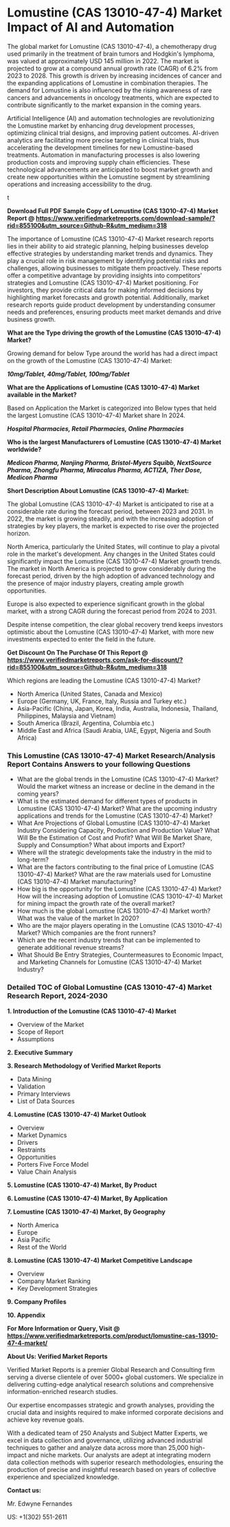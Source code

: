 <meta name="title" content="Global Lomustine (CAS 13010-47-4) Market Impact of AI and Automation"><meta name="description" content="The global market for Lomustine (CAS 13010-47-4), a chemotherapy drug used primarily in the treatment of brain tumors and Hodgkin's lymphoma, was valued at approximate"><meta name="title" content="Lomustine (CAS 13010-47-4) Market Size, Share, Scope, Trends, Growth, Opportunities, Analysis, Forecast"><h1>Lomustine (CAS 13010-47-4) Market Impact of AI and Automation</h1><p>The global market for Lomustine (CAS 13010-47-4), a chemotherapy drug used primarily in the treatment of brain tumors and Hodgkin's lymphoma, was valued at approximately USD 145 million in 2022. The market is projected to grow at a compound annual growth rate (CAGR) of 6.2% from 2023 to 2028. This growth is driven by increasing incidences of cancer and the expanding applications of Lomustine in combination therapies. The demand for Lomustine is also influenced by the rising awareness of rare cancers and advancements in oncology treatments, which are expected to contribute significantly to the market expansion in the coming years.</p><p>Artificial Intelligence (AI) and automation technologies are revolutionizing the Lomustine market by enhancing drug development processes, optimizing clinical trial designs, and improving patient outcomes. AI-driven analytics are facilitating more precise targeting in clinical trials, thus accelerating the development timelines for new Lomustine-based treatments. Automation in manufacturing processes is also lowering production costs and improving supply chain efficiencies. These technological advancements are anticipated to boost market growth and create new opportunities within the Lomustine segment by streamlining operations and increasing accessibility to the drug.</p>t</p><p id="" class=""><strong>Download Full PDF Sample Copy of Lomustine (CAS 13010-47-4) Market Report @ <a href="https://www.verifiedmarketreports.com/download-sample/?rid=855100&utm_source=Github-R&utm_medium=318" target="_blank">https://www.verifiedmarketreports.com/download-sample/?rid=855100&utm_source=Github-R&utm_medium=318</a></strong></p><p>The importance of&nbsp;Lomustine (CAS 13010-47-4) Market research reports lies in their ability to aid strategic planning, helping businesses develop effective strategies by understanding market trends and dynamics. They play a crucial role in risk management by identifying potential risks and challenges, allowing businesses to mitigate them proactively. These reports offer a competitive advantage by providing insights into competitors' strategies and Lomustine (CAS 13010-47-4) Market positioning. For investors, they provide critical data for making informed decisions by highlighting market forecasts and growth potential. Additionally, market research reports guide product development by understanding consumer needs and preferences, ensuring products meet market demands and drive business growth.</p><p><strong>What are the&nbsp;Type driving the growth of the Lomustine (CAS 13010-47-4) Market?</strong></p><p id="" class="">Growing demand for below Type around the world has had a direct impact on the growth of the Lomustine (CAS 13010-47-4) Market:</p><em><strong>10mg/Tablet, 40mg/Tablet, 100mg/Tablet</strong></em></p><strong>What are the&nbsp;Applications&nbsp;of Lomustine (CAS 13010-47-4) Market available in the Market?</strong></p><p id="" class="">Based on Application the Market is categorized into Below types that held the largest Lomustine (CAS 13010-47-4) Market share In 2024.</p><em><strong>Hospital Pharmacies, Retail Pharmacies, Online Pharmacies</strong></em></p><strong>Who is the largest Manufacturers of Lomustine (CAS 13010-47-4) Market worldwide?</strong></p><p><em><strong>Medicon Pharma, Nanjing Pharma, Bristol-Myers Squibb, NextSource Pharma, Zhongfu Pharma, Miracalus Pharma, ACTIZA, Ther Dose, Medicon Pharma</strong></em></p><p id="" class=""><strong>Short Description About Lomustine (CAS 13010-47-4) Market:</strong></p><p>The global Lomustine (CAS 13010-47-4) Market is anticipated to rise at a considerable rate during the forecast period, between 2023 and 2031. In 2022, the market is growing steadily, and with the increasing adoption of strategies by key players, the market is expected to rise over the projected horizon.</p><p>North America, particularly the United States, will continue to play a pivotal role in the market's development. Any changes in the United States could significantly impact the Lomustine (CAS 13010-47-4) Market growth trends. The market in North America is projected to grow considerably during the forecast period, driven by the high adoption of advanced technology and the presence of major industry players, creating ample growth opportunities.</p><p>Europe is also expected to experience significant growth in the global market, with a strong CAGR during the forecast period from 2024 to 2031.</p><p>Despite intense competition, the clear global recovery trend keeps investors optimistic about the Lomustine (CAS 13010-47-4) Market, with more new investments expected to enter the field in the future.</p><p id="" class=""><strong>Get Discount On The Purchase Of This Report @ <a href="https://www.verifiedmarketreports.com/ask-for-discount/?rid=855100&utm_source=Github-R&utm_medium=318" target="_blank">https://www.verifiedmarketreports.com/ask-for-discount/?rid=855100&utm_source=Github-R&utm_medium=318</a></strong></p>Which regions are leading the Lomustine (CAS 13010-47-4) Market?</p><ul><li>North America (United States, Canada and Mexico)</li><li>Europe (Germany, UK, France, Italy, Russia and Turkey etc.)</li><li>Asia-Pacific (China, Japan, Korea, India, Australia, Indonesia, Thailand, Philippines, Malaysia and Vietnam)</li><li>South America (Brazil, Argentina, Columbia etc.)</li><li>Middle East and Africa (Saudi Arabia, UAE, Egypt, Nigeria and South Africa)</li></ul><h3 id="" class="">This Lomustine (CAS 13010-47-4) Market Research/Analysis Report Contains Answers to your following Questions</h3><ul><li>What are the global trends in the Lomustine (CAS 13010-47-4) Market? Would the market witness an increase or decline in the demand in the coming years?</li><li>What is the estimated demand for different types of products in Lomustine (CAS 13010-47-4) Market? What are the upcoming industry applications and trends for the Lomustine (CAS 13010-47-4) Market?</li><li>What Are Projections of Global Lomustine (CAS 13010-47-4) Market Industry Considering Capacity, Production and Production Value? What Will Be the Estimation of Cost and Profit? What Will Be Market Share, Supply and Consumption? What about imports and Export?</li><li>Where will the strategic developments take the industry in the mid to long-term?</li><li>What are the factors contributing to the final price of Lomustine (CAS 13010-47-4) Market? What are the raw materials used for Lomustine (CAS 13010-47-4) Market manufacturing?</li><li>How big is the opportunity for the Lomustine (CAS 13010-47-4) Market? How will the increasing adoption of Lomustine (CAS 13010-47-4) Market for mining impact the growth rate of the overall market?</li><li>How much is the global Lomustine (CAS 13010-47-4) Market worth? What was the value of the market In 2020?</li><li>Who are the major players operating in the Lomustine (CAS 13010-47-4) Market? Which companies are the front runners?</li><li>Which are the recent industry trends that can be implemented to generate additional revenue streams?</li><li>What Should Be Entry Strategies, Countermeasures to Economic Impact, and Marketing Channels for Lomustine (CAS 13010-47-4) Market Industry?</li></ul><h3 id="" class="">Detailed TOC of Global Lomustine (CAS 13010-47-4) Market Research Report, 2024-2030</h3><p id="" class=""><strong>1. Introduction of the Lomustine (CAS 13010-47-4) Market</strong></p><ul><li>Overview of the Market</li><li>Scope of Report</li><li>Assumptions</li></ul><p id="" class=""><strong>2. Executive Summary</strong></p><p id="" class=""><strong>3. Research Methodology of Verified Market Reports</strong></p><ul><li>Data Mining</li><li>Validation</li><li>Primary Interviews</li><li>List of Data Sources</li></ul><p id="" class=""><strong>4. Lomustine (CAS 13010-47-4) Market Outlook</strong></p><ul><li>Overview</li><li>Market Dynamics</li><li>Drivers</li><li>Restraints</li><li>Opportunities</li><li>Porters Five Force Model</li><li>Value Chain Analysis</li></ul><p id="" class=""><strong>5. Lomustine (CAS 13010-47-4) Market, By Product</strong></p><p id="" class=""><strong>6. Lomustine (CAS 13010-47-4) Market, By Application</strong></p><p id="" class=""><strong>7. Lomustine (CAS 13010-47-4) Market, By Geography</strong></p><ul><li>North America</li><li>Europe</li><li>Asia Pacific</li><li>Rest of the World</li></ul><p id="" class=""><strong>8. Lomustine (CAS 13010-47-4) Market Competitive Landscape</strong></p><ul><li>Overview</li><li>Company Market Ranking</li><li>Key Development Strategies</li></ul><p id="" class=""><strong>9. Company Profiles</strong></p><p id="" class=""><strong>10. Appendix</strong></p><p id="" class=""><strong>For More Information or Query, Visit @ <a href="https://www.verifiedmarketreports.com/product/lomustine-cas-13010-47-4-market/" target="_blank">https://www.verifiedmarketreports.com/product/lomustine-cas-13010-47-4-market/</a></strong></p><p id="" class=""><strong>About Us: Verified Market Reports</strong></p><p id="" class="">Verified Market Reports is a premier Global Research and Consulting firm serving a diverse clientele of over 5000+ global customers. We specialize in delivering cutting-edge analytical research solutions and comprehensive information-enriched research studies.</p><p id="" class="">Our expertise encompasses strategic and growth analyses, providing the crucial data and insights required to make informed corporate decisions and achieve key revenue goals.</p><p id="" class="">With a dedicated team of 250 Analysts and Subject Matter Experts, we excel in data collection and governance, utilizing advanced industrial techniques to gather and analyze data across more than 25,000 high-impact and niche markets. Our analysts are adept at integrating modern data collection methods with superior research methodologies, ensuring the production of precise and insightful research based on years of collective experience and specialized knowledge.</p><p id="" class=""><strong>Contact us:</strong></p><p id="" class="">Mr. Edwyne Fernandes</p><p id="" class="">US: +1(302) 551-2611</p>